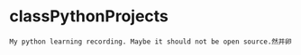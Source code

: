 <!--
 * @Description: classPythonProjects
 * @Author: Jkonel
 * @Date: 2020-06-10 14:11:59
 * @LastEditors: jkonel
 * @LastEditTime: 2020-06-25 18:23:42
--> 

# classPythonProjects

    My python learning recording. Maybe it should not be open source.然并卵 
